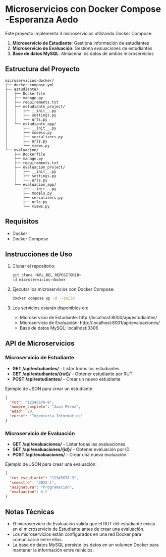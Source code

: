 # Microservicios con Docker Compose -Esperanza Aedo

Este proyecto implementa 3 microservicios utilizando Docker Compose:

1. **Microservicio de Estudiante**: Gestiona información de estudiantes
2. **Microservicio de Evaluación**: Gestiona evaluaciones de estudiantes
3. **Base de datos MySQL**: Almacena los datos de ambos microservicios

## Estructura del Proyecto

```
microservicios-docker/
├── docker-compose.yml
├── estudiante/
│   ├── Dockerfile
│   ├── manage.py
│   ├── requirements.txt
│   ├── estudiante_project/
│   │   ├── __init__.py
│   │   ├── settings.py
│   │   └── urls.py
│   └── estudiante_app/
│       ├── __init__.py
│       ├── models.py
│       ├── serializers.py
│       ├── urls.py
│       └── views.py
└── evaluacion/
    ├── Dockerfile
    ├── manage.py
    ├── requirements.txt
    ├── evaluacion_project/
    │   ├── __init__.py
    │   ├── settings.py
    │   └── urls.py
    └── evaluacion_app/
        ├── __init__.py
        ├── models.py
        ├── serializers.py
        ├── urls.py
        └── views.py
```

## Requisitos

- Docker
- Docker Compose

## Instrucciones de Uso

1. Clonar el repositorio:
   ```bash
   git clone <URL_DEL_REPOSITORIO>
   cd microservicios-docker
   ```

2. Ejecutar los microservicios con Docker Compose:
   ```bash
   docker compose up -d --build
   ```

3. Los servicios estarán disponibles en:
   - Microservicio de Estudiante: http://localhost:8000/api/estudiantes/
   - Microservicio de Evaluación: http://localhost:8001/api/evaluaciones/
   - Base de datos MySQL: localhost:3306

## API de Microservicios

### Microservicio de Estudiante

- **GET /api/estudiantes/** - Listar todos los estudiantes
- **GET /api/estudiantes/{rut}/** - Obtener estudiante por RUT
- **POST /api/estudiantes/** - Crear un nuevo estudiante

Ejemplo de JSON para crear un estudiante:
```json
{
  "rut": "12345678-9",
  "nombre_completo": "Juan Pérez",
  "edad": 20,
  "curso": "Ingeniería Informática"
}
```

### Microservicio de Evaluación

- **GET /api/evaluaciones/** - Listar todas las evaluaciones
- **GET /api/evaluaciones/{id}/** - Obtener evaluación por ID
- **POST /api/evaluaciones/** - Crear una nueva evaluación

Ejemplo de JSON para crear una evaluación:
```json
{
  "rut_estudiante": "12345678-9",
  "semestre": "2025-1",
  "asignatura": "Programación",
  "evaluacion": 6.5
}
```

## Notas Técnicas

- El microservicio de Evaluación valida que el RUT del estudiante exista en el microservicio de Estudiante antes de crear una evaluación.
- Los microservicios están configurados en una red Docker para comunicarse entre ellos.
- La base de datos MySQL persiste los datos en un volumen Docker para mantener la información entre reinicios.
